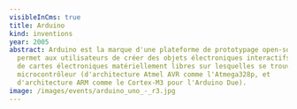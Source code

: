 ```yaml
---
visibleInCms: true
title: Arduino
kind: inventions
year: 2005
abstract: Arduino est la marque d'une plateforme de prototypage open-source qui
  permet aux utilisateurs de créer des objets électroniques interactifs à partir
  de cartes électroniques matériellement libres sur lesquelles se trouve un
  microcontrôleur (d'architecture Atmel AVR comme l'Atmega328p, et
  d'architecture ARM comme le Cortex-M3 pour l'Arduino Due).
image: /images/events/arduino_uno_-_r3.jpg
---
```

